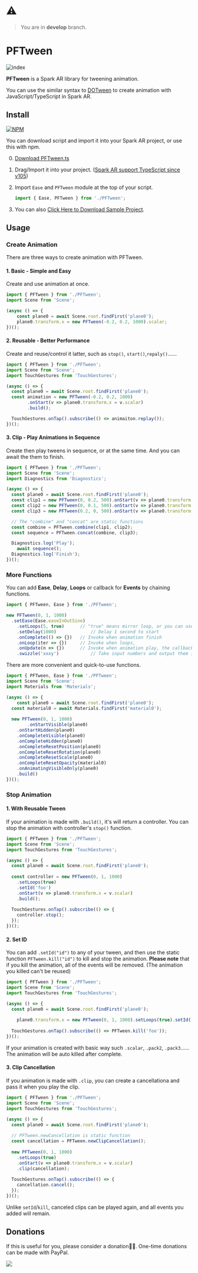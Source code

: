 # ⚠️
> You are in **develop** branch.



# PFTween

![index](https://github.com/pofulu/sparkar-pftween/blob/master/README.assets/index.gif?raw=true)

**PFTween** is a Spark AR library for tweening animation.

You can use the similar syntax to [DOTween](http://dotween.demigiant.com) to create animation with JavaScript/TypeScript in Spark AR.

## Install

[![NPM](https://nodei.co/npm/sparkar-pftween.png?compact=true)](https://nodei.co/npm/sparkar-pftween.png?compact=true)

You can download script and import it into your Spark AR project, or use this with npm.

0. [Download PFTween.ts](https://github.com/pofulu/sparkar-pftween/releases/latest/download/PFTween.ts)

1. Drag/Import it into your project. ([Spark AR support TypeScript since v105](https://sparkar.facebook.com/ar-studio/learn/scripting/typescript-support))
2. Import `Ease` and `PFTween` module at the top of your script.
    ```javascript
    import { Ease, PFTween } from './PFTween';
    ```


3. You can also [Click Here to Download Sample Project](https://github.com/pofulu/sparkar-pftween/releases/latest/download/PFTweenDemo.arprojpkg).



## Usage

### Create Animation

There are three ways to create animation with PFTween.

#### 1. Basic - Simple and Easy

Create and use animation at once.

```typescript
import { PFTween } from './PFTween';
import Scene from 'Scene';

(async () => {
	const plane0 = await Scene.root.findFirst('plane0');
	plane0.transform.x = new PFTween(-0.2, 0.2, 1000).scalar;
})();
```

#### 2. Reusable - Better Performance

Create and  reuse/control it latter, such as `stop()`, `start()`,`repaly()`......

```typescript
import { PFTween } from './PFTween';
import Scene from 'Scene';
import TouchGestures from 'TouchGestures';

(async () => {
  const plane0 = await Scene.root.findFirst('plane0');
  const animation = new PFTween(-0.2, 0.2, 1000)
		.onStart(v => plane0.transform.x = v.scalar)
		.build();

  TouchGestures.onTap().subscribe(() => animaiton.replay());
})();
```

#### 3. Clip - Play Animations in Sequence

Create then play tweens in sequence, or at the same time. And you can await the them to finish.

```typescript
import { PFTween } from './PFTween';
import Scene from 'Scene';
import Diagnostics from 'Diagnostics';

(async () => {
  const plane0 = await Scene.root.findFirst('plane0');
  const clip1 = new PFTween(0, 0.2, 500).onStart(v => plane0.transform.x = v.scalar).clip;
  const clip2 = new PFTween(0, 0.1, 500).onStart(v => plane0.transform.y = v.scalar).clip;
  const clip3 = new PFTween(0.2, 0, 500).onStart(v => plane0.transform.x = v.scalar).clip;

  // The "combine" and "concat" are static functions
  const combine = PFTween.combine(clip1, clip2);
  const sequence = PFTween.concat(combine, clip3);

  Diagnostics.log('Play');
	await sequence();
  Diagnostics.log('Finish');
})();
```



### More Functions

You can add **Ease**, **Delay**, **Loops** or callback for **Events** by chaining functions.

```typescript
import { PFTween, Ease } from './PFTween';

new PFTween(0, 1, 1000)
  .setEase(Ease.easeInOutSine)
	.setLoops(5, true)		// "true" means mirror loop, or you can use .setMirror()
	.setDelay(1000)				// Delay 1 second to start
	.onComplete(() => {})	// Invoke when animation finish
	.onLoop(iter => {})		// Invoke when loops, 
	.onUpdate(n => {})		// Invoke when animation play, the callback vlaue type is "number"
	.swizzle('xxxy')			// Take input numbers and output them in a different order
```

There are more convenient and quick-to-use functions.

```typescript
import { PFTween, Ease } from './PFTween';
import Scene from 'Scene';
import Materials from 'Materials';

(async () => {
	const plane0 = await Scene.root.findFirst('plane0');
  const material0 = await Materials.findFirst('material0');
  
  new PFTween(0, 1, 1000)
		.onStartVisible(plane0)
    .onStartHidden(plane0)
    .onCompleteVisible(plane0)
    .onCompleteHidden(plane0)
    .onCompleteResetPosition(plane0)
    .onCompleteResetRotation(plane0)
    .onCompleteResetScale(plane0)
    .onCompleteResetOpacity(material0)
    .onAnimatingVisibleOnly(plane0)
    .build()
})();
```



### Stop Animation

#### 1. With Reusable Tween

If your animation is made with `.build()`, it's will return a controller. You can stop the animation with controller's  `stop()` function.

```typescript
import { PFTween } from './PFTween';
import Scene from 'Scene';
import TouchGestures from 'TouchGestures';

(async () => {
  const plane0 = await Scene.root.findFirst('plane0');
 
  const controller = new PFTween(0, 1, 1000)
  	.setLoops(true)
  	.setId('foo')
    .onStart(v => plane0.transform.x = v.scalar)
    .build();
  
  TouchGestures.onTap().subscribe(() => {
    controller.stop();
  });
})();
```



#### 2. Set ID

You can add `.setId("id")`  to any of your tween, and then use the static function `PFTween.kill("id")` to kill and stop the animation. **Please note** that if you kill the animation, all of the events will be removed. (The animation you killed can't be reused)

```typescript
import { PFTween } from './PFTween';
import Scene from 'Scene';
import TouchGestures from 'TouchGestures';

(async () => {
  const plane0 = await Scene.root.findFirst('plane0');
  
	plane0.transform.x = new PFTween(0, 1, 1000).setLoops(true).setId('foo').scalar;
  
  TouchGestures.onTap().subscribe(() => PFTween.kill('foo'));
})();
```

If your animation is created with basic way such `.scalar`, `.pack2`, `.pack3`...... The animation will be auto killed after complete.



#### 3. Clip Cancellation

If you animation is made with `.clip`, you can create a cancellationa and pass it when you play the clip.

```typescript
import { PFTween } from './PFTween';
import Scene from 'Scene';
import TouchGestures from 'TouchGestures';

(async () => {
  const plane0 = await Scene.root.findFirst('plane0');
  
  // PFTween.newCancellation is static function
  const cancellation = PFTween.newClipCancellation();
  
  new PFTween(0, 1, 1000)
  	.setLoops(true)
    .onStart(v => plane0.transform.x = v.scalar)
    .clip(cancellation);
  
  TouchGestures.onTap().subscribe(() => {
    cancellation.cancel();
  });
})();
```

Unlike `setId`/`kill`, canceled clips can be played again, and all events you added will remain.



## Donations
If this is useful for you, please consider a donation🙏🏼. One-time donations can be made with PayPal.

[![](https://www.paypalobjects.com/en_US/i/btn/btn_donateCC_LG.gif)](https://www.paypal.com/cgi-bin/webscr?cmd=_s-xclick&hosted_button_id=HW99ESSALJZ36)
